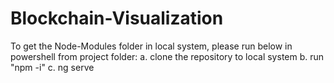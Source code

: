 # Blockchain-Visualization
To get the Node-Modules folder in local system, please run below in powershell from project folder:
a. clone the repository to local system
b. run "npm -i"
c. ng serve
